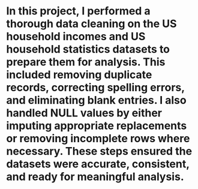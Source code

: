 # In this project, I performed a thorough data cleaning on the US household incomes and US household statistics datasets to prepare them for analysis. This included removing duplicate records, correcting spelling errors, and eliminating blank entries. I also handled NULL values by either imputing appropriate replacements or removing incomplete rows where necessary. These steps ensured the datasets were accurate, consistent, and ready for meaningful analysis.
